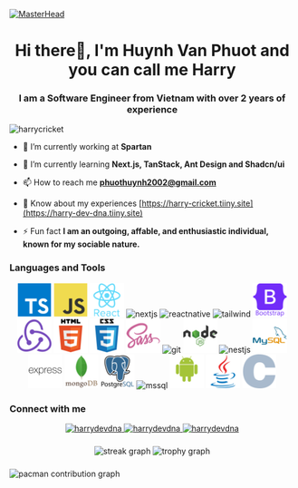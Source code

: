 [![MasterHead](https://bit.ly/43u1Jlg)](https://harrycricket.io)
<h1 align="center">Hi there👋, I'm Huynh Van Phuot and you can call me Harry</h1>
<h3 align="center">I am a Software Engineer from Vietnam with over 2 years of experience</h3>

<p align="left"> <img src="https://komarev.com/ghpvc/?username=harrycricket&label=Profile%20views&color=0e75b6&style=flat" alt="harrycricket" /> </p>

- 🔭 I’m currently working at **Spartan**

- 🌱 I’m currently learning **Next.js, TanStack, Ant Design and Shadcn/ui**

- 📫 How to reach me **phuothuynh2002@gmail.com**

- 📄 Know about my experiences [https://harry-cricket.tiiny.site](https://harry-dev-dna.tiiny.site)

- ⚡ Fun fact **I am an outgoing, affable, and enthusiastic individual, known for my sociable nature.**

### Languages and Tools

<div align="center">
  <img src="https://raw.githubusercontent.com/devicons/devicon/master/icons/typescript/typescript-original.svg" alt="typescript" height="60"/>
  <img src="https://raw.githubusercontent.com/devicons/devicon/master/icons/javascript/javascript-original.svg" alt="javascript" height="60"/>
  <img src="https://raw.githubusercontent.com/devicons/devicon/master/icons/react/react-original-wordmark.svg" alt="react" height="60"/>
  <img src="https://www.svgrepo.com/show/354112/nextjs.svg" alt="nextjs" height="60"/>
  <img src="https://reactnative.dev/img/header_logo.svg" alt="reactnative" height="60"/>
  <img src="https://www.vectorlogo.zone/logos/tailwindcss/tailwindcss-icon.svg" alt="tailwind" width="40" height="60"/>
  <img src="https://raw.githubusercontent.com/devicons/devicon/master/icons/bootstrap/bootstrap-plain-wordmark.svg" alt="bootstrap" height="60"/>
  <img src="https://raw.githubusercontent.com/devicons/devicon/master/icons/redux/redux-original.svg" alt="redux" height="60"/>
  <img src="https://raw.githubusercontent.com/devicons/devicon/master/icons/html5/html5-original-wordmark.svg" alt="html5" height="60"/>
  <img src="https://raw.githubusercontent.com/devicons/devicon/master/icons/css3/css3-original-wordmark.svg" alt="css3" height="60"/>
  <img src="https://raw.githubusercontent.com/devicons/devicon/master/icons/sass/sass-original.svg" alt="sass" height="60"/>
  <img src="https://www.vectorlogo.zone/logos/git-scm/git-scm-icon.svg" alt="git" height="60"/>
  <img src="https://raw.githubusercontent.com/devicons/devicon/master/icons/nodejs/nodejs-original-wordmark.svg" alt="nodejs" height="60"/>
  <img src="https://www.svgrepo.com/show/373872/nestjs.svg" alt="nestjs" height="60"/>
  <img src="https://raw.githubusercontent.com/devicons/devicon/master/icons/mysql/mysql-original-wordmark.svg" alt="mysql" height="60"/>
  <img src="https://raw.githubusercontent.com/devicons/devicon/master/icons/express/express-original-wordmark.svg" alt="express" height="60"/>
  <img src="https://raw.githubusercontent.com/devicons/devicon/master/icons/mongodb/mongodb-original-wordmark.svg" alt="mongodb" height="60"/>
  <img src="https://raw.githubusercontent.com/devicons/devicon/master/icons/postgresql/postgresql-original-wordmark.svg" alt="postgresql" height="60"/>
  <img src="https://www.svgrepo.com/show/303229/microsoft-sql-server-logo.svg" alt="mssql" height="60"/>
  <img src="https://raw.githubusercontent.com/devicons/devicon/master/icons/android/android-original-wordmark.svg" alt="android" height="60"/>
  <img src="https://raw.githubusercontent.com/devicons/devicon/master/icons/java/java-original.svg" alt="java" height="60"/>
  <img src="https://raw.githubusercontent.com/devicons/devicon/master/icons/c/c-original.svg" alt="c" height="60"/>
  
</div>

### Connect with me

<div align="center">
  <a href="https://linkedin.com/in/harrydevdna" target="blank">
    <img src="https://raw.githubusercontent.com/rahuldkjain/github-profile-readme-generator/master/src/images/icons/Social/linked-in-alt.svg" alt="harrydevdna" height="30" />
  </a>
  <a href="https://www.leetcode.com/harrydevdna" target="blank">
    <img src="https://raw.githubusercontent.com/rahuldkjain/github-profile-readme-generator/master/src/images/icons/Social/leet-code.svg" alt="harrydevdna" height="30" />
  </a>
  <a href="https://fb.com/harrydevdna" target="blank">
    <img src="https://raw.githubusercontent.com/rahuldkjain/github-profile-readme-generator/master/src/images/icons/Social/facebook.svg" alt="harrydevdna" height="30" />
  </a>
</div>

###

<div align="center">
  <img src="https://streak-stats.demolab.com?user=maurodesouza&locale=en&mode=daily&theme=dracula&hide_border=false&border_radius=5&order=3" height="150" alt="streak graph"  />
  <img src="https://github-profile-trophy.vercel.app?username=maurodesouza&theme=dracula&column=-1&row=1&margin-w=8&margin-h=8&no-bg=false&no-frame=false&order=4" height="150" alt="trophy graph"  />
</div>

###

<picture>
  <source media="(prefers-color-scheme: dark)" srcset="https://raw.githubusercontent.com/maurodesouza/maurodesouza/output/pacman-contribution-graph-dark.svg">
  <source media="(prefers-color-scheme: light)" srcset="https://raw.githubusercontent.com/maurodesouza/maurodesouza/output/pacman-contribution-graph.svg">
  <img alt="pacman contribution graph" src="https://raw.githubusercontent.com/maurodesouza/maurodesouza/output/pacman-contribution-graph.svg">
</picture>

###